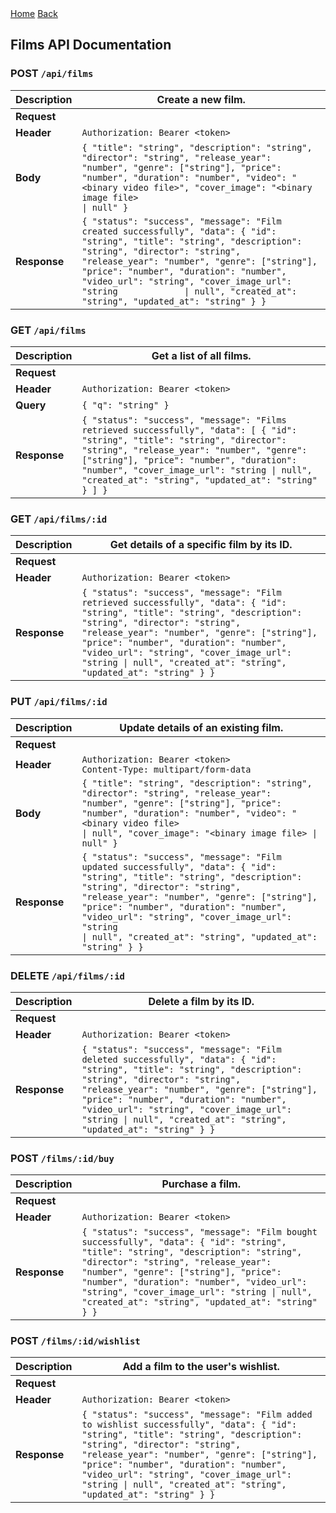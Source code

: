 <nav>
  <a href="/README.md">Home</a>
  <a href="/docs/endpoints.md">Back</a>
</nav>

## Films API Documentation

### POST `/api/films`

| **Description** | Create a new film.                                                                                                                                                                                                                                                                                                                                                              |
| --------------- | ------------------------------------------------------------------------------------------------------------------------------------------------------------------------------------------------------------------------------------------------------------------------------------------------------------------------------------------------------------------------------- |
| **Request**     |                                                                                                                                                                                                                                                                                                                                                                                 |
| **Header**      | `Authorization: Bearer <token>`                                                                                                                                                                                                                                                                                                                                                 |
| **Body**        | `{ "title": "string", "description": "string", "director": "string", "release_year": "number", "genre": ["string"], "price": "number", "duration": "number", "video": "<binary video file>", "cover_image": "<binary image file>                                                                      \| null" }`                                                               |
| **Response**    | `{ "status": "success", "message": "Film created successfully", "data": { "id": "string", "title": "string", "description": "string", "director": "string", "release_year": "number", "genre": ["string"], "price": "number", "duration": "number", "video_url": "string", "cover_image_url": "string             \| null", "created_at": "string", "updated_at": "string" } }` |

### GET `/api/films`

| **Description** | Get a list of all films.                                                                                                                                                                                                                                                                                                   |
| --------------- | -------------------------------------------------------------------------------------------------------------------------------------------------------------------------------------------------------------------------------------------------------------------------------------------------------------------------- |
| **Request**     |                                                                                                                                                                                                                                                                                                                            |
| **Header**      | `Authorization: Bearer <token>`                                                                                                                                                                                                                                                                                            |
| **Query**       | `{ "q": "string" }`                                                                                                                                                                                                                                                                                                        |
| **Response**    | `{ "status": "success", "message": "Films retrieved successfully", "data": [ { "id": "string", "title": "string", "director": "string", "release_year": "number", "genre": ["string"], "price": "number", "duration": "number", "cover_image_url": "string \| null", "created_at": "string", "updated_at": "string" } ] }` |

### GET `/api/films/:id`

| **Description** | Get details of a specific film by its ID.                                                                                                                                                                                                                                                                                                                             |
| --------------- | --------------------------------------------------------------------------------------------------------------------------------------------------------------------------------------------------------------------------------------------------------------------------------------------------------------------------------------------------------------------- |
| **Request**     |                                                                                                                                                                                                                                                                                                                                                                       |
| **Header**      | `Authorization: Bearer <token>`                                                                                                                                                                                                                                                                                                                                       |
| **Response**    | `{ "status": "success", "message": "Film retrieved successfully", "data": { "id": "string", "title": "string", "description": "string", "director": "string", "release_year": "number", "genre": ["string"], "price": "number", "duration": "number", "video_url": "string", "cover_image_url": "string \| null", "created_at": "string", "updated_at": "string" } }` |

### PUT `/api/films/:id`

| **Description** | Update details of an existing film.                                                                                                                                                                                                                                                                                                                                                                                           |
| --------------- | ----------------------------------------------------------------------------------------------------------------------------------------------------------------------------------------------------------------------------------------------------------------------------------------------------------------------------------------------------------------------------------------------------------------------------- |
| **Request**     |                                                                                                                                                                                                                                                                                                                                                                                                                               |
| **Header**      | `Authorization: Bearer <token>`<br>`Content-Type: multipart/form-data`                                                                                                                                                                                                                                                                                                                                                        |
| **Body**        | `{ "title": "string", "description": "string", "director": "string", "release_year": "number", "genre": ["string"], "price": "number", "duration": "number", "video": "<binary video file>                                                                                                            \| null", "cover_image": "<binary image file> \| null" }`                                                               |
| **Response**    | `{ "status": "success", "message": "Film updated successfully", "data": { "id": "string", "title": "string", "description": "string", "director": "string", "release_year": "number", "genre": ["string"], "price": "number", "duration": "number", "video_url": "string", "cover_image_url": "string                                                           \| null", "created_at": "string", "updated_at": "string" } }` |

### DELETE `/api/films/:id`

| **Description** | Delete a film by its ID.                                                                                                                                                                                                                                                                                                                                            |
| --------------- | ------------------------------------------------------------------------------------------------------------------------------------------------------------------------------------------------------------------------------------------------------------------------------------------------------------------------------------------------------------------- |
| **Request**     |                                                                                                                                                                                                                                                                                                                                                                     |
| **Header**      | `Authorization: Bearer <token>`                                                                                                                                                                                                                                                                                                                                     |
| **Response**    | `{ "status": "success", "message": "Film deleted successfully", "data": { "id": "string", "title": "string", "description": "string", "director": "string", "release_year": "number", "genre": ["string"], "price": "number", "duration": "number", "video_url": "string", "cover_image_url": "string \| null", "created_at": "string", "updated_at": "string" } }` |

### POST `/films/:id/buy`

| **Description** | Purchase a film.                                                                                                                                                                                                                                                                                                                                                   |
| --------------- | ------------------------------------------------------------------------------------------------------------------------------------------------------------------------------------------------------------------------------------------------------------------------------------------------------------------------------------------------------------------ |
| **Request**     |                                                                                                                                                                                                                                                                                                                                                                    |
| **Header**      | `Authorization: Bearer <token>`                                                                                                                                                                                                                                                                                                                                    |
| **Response**    | `{ "status": "success", "message": "Film bought successfully", "data": { "id": "string", "title": "string", "description": "string", "director": "string", "release_year": "number", "genre": ["string"], "price": "number", "duration": "number", "video_url": "string", "cover_image_url": "string \| null", "created_at": "string", "updated_at": "string" } }` |

### POST `/films/:id/wishlist`

| **Description** | Add a film to the user's wishlist.                                                                                                                                                                                                                                                                                                                                            |
| --------------- | ----------------------------------------------------------------------------------------------------------------------------------------------------------------------------------------------------------------------------------------------------------------------------------------------------------------------------------------------------------------------------- |
| **Request**     |                                                                                                                                                                                                                                                                                                                                                                               |
| **Header**      | `Authorization: Bearer <token>`                                                                                                                                                                                                                                                                                                                                               |
| **Response**    | `{ "status": "success", "message": "Film added to wishlist successfully", "data": { "id": "string", "title": "string", "description": "string", "director": "string", "release_year": "number", "genre": ["string"], "price": "number", "duration": "number", "video_url": "string", "cover_image_url": "string \| null", "created_at": "string", "updated_at": "string" } }` |
